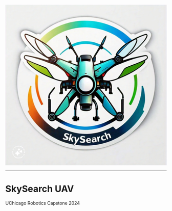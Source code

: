<picture align="center">
  <source media="(prefers-color-scheme: dark)" srcset="https://github.com/DonutsDuncan/SkySearch_UAV/blob/main/Media/Images/SkySearchLogo3.jpeg">
  <img alt="SkySearch Logo" src="https://github.com/DonutsDuncan/SkySearch_UAV/blob/main/Media/Images/SkySearchLogo3.jpeg">
</picture>

-------------
# SkySearch UAV
UChicago Robotics Capstone 2024

